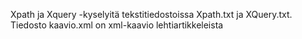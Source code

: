 Xpath ja Xquery -kyselyitä tekstitiedostoissa Xpath.txt ja XQuery.txt.
Tiedosto kaavio.xml on xml-kaavio lehtiartikkeleista 
